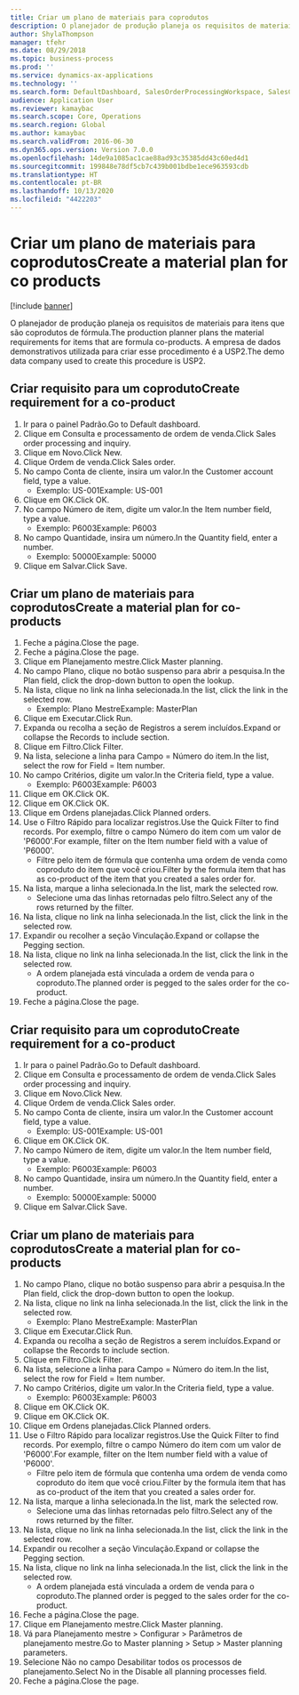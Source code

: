 ```yaml
---
title: Criar um plano de materiais para coprodutos
description: O planejador de produção planeja os requisitos de materiais para itens que são coprodutos de fórmula.
author: ShylaThompson
manager: tfehr
ms.date: 08/29/2018
ms.topic: business-process
ms.prod: ''
ms.service: dynamics-ax-applications
ms.technology: ''
ms.search.form: DefaultDashboard, SalesOrderProcessingWorkspace, SalesCreateOrder, SalesTable, ReqCreatePlanWorkspace, ReqTransPlanCard, SysQueryForm, ReqTransPo
audience: Application User
ms.reviewer: kamaybac
ms.search.scope: Core, Operations
ms.search.region: Global
ms.author: kamaybac
ms.search.validFrom: 2016-06-30
ms.dyn365.ops.version: Version 7.0.0
ms.openlocfilehash: 14de9a1085ac1cae88ad93c35385dd43c60ed4d1
ms.sourcegitcommit: 199848e78df5cb7c439b001bdbe1ece963593cdb
ms.translationtype: HT
ms.contentlocale: pt-BR
ms.lasthandoff: 10/13/2020
ms.locfileid: "4422203"
---
```

# <a name="create-a-material-plan-for-co-products"></a><span data-ttu-id="0dfc8-103">Criar um plano de materiais para coprodutos</span><span class="sxs-lookup"><span data-stu-id="0dfc8-103">Create a material plan for co products</span></span>

[!include [banner](../../includes/banner.md)]

<span data-ttu-id="0dfc8-104">O planejador de produção planeja os requisitos de materiais para itens que são coprodutos de fórmula.</span><span class="sxs-lookup"><span data-stu-id="0dfc8-104">The production planner plans the material requirements for items that are formula co-products.</span></span> <span data-ttu-id="0dfc8-105">A empresa de dados demonstrativos utilizada para criar esse procedimento é a USP2.</span><span class="sxs-lookup"><span data-stu-id="0dfc8-105">The demo data company used to create this procedure is USP2.</span></span>


## <a name="create-requirement-for-a-co-product"></a><span data-ttu-id="0dfc8-106">Criar requisito para um coproduto</span><span class="sxs-lookup"><span data-stu-id="0dfc8-106">Create requirement for a co-product</span></span>
1. <span data-ttu-id="0dfc8-107">Ir para o painel Padrão.</span><span class="sxs-lookup"><span data-stu-id="0dfc8-107">Go to Default dashboard.</span></span>
2. <span data-ttu-id="0dfc8-108">Clique em Consulta e processamento de ordem de venda.</span><span class="sxs-lookup"><span data-stu-id="0dfc8-108">Click Sales order processing and inquiry.</span></span>
3. <span data-ttu-id="0dfc8-109">Clique em Novo.</span><span class="sxs-lookup"><span data-stu-id="0dfc8-109">Click New.</span></span>
4. <span data-ttu-id="0dfc8-110">Clique Ordem de venda.</span><span class="sxs-lookup"><span data-stu-id="0dfc8-110">Click Sales order.</span></span>
5. <span data-ttu-id="0dfc8-111">No campo Conta de cliente, insira um valor.</span><span class="sxs-lookup"><span data-stu-id="0dfc8-111">In the Customer account field, type a value.</span></span>
    * <span data-ttu-id="0dfc8-112">Exemplo: US-001</span><span class="sxs-lookup"><span data-stu-id="0dfc8-112">Example: US-001</span></span>  
6. <span data-ttu-id="0dfc8-113">Clique em OK.</span><span class="sxs-lookup"><span data-stu-id="0dfc8-113">Click OK.</span></span>
7. <span data-ttu-id="0dfc8-114">No campo Número de item, digite um valor.</span><span class="sxs-lookup"><span data-stu-id="0dfc8-114">In the Item number field, type a value.</span></span>
    * <span data-ttu-id="0dfc8-115">Exemplo: P6003</span><span class="sxs-lookup"><span data-stu-id="0dfc8-115">Example: P6003</span></span>  
8. <span data-ttu-id="0dfc8-116">No campo Quantidade, insira um número.</span><span class="sxs-lookup"><span data-stu-id="0dfc8-116">In the Quantity field, enter a number.</span></span>
    * <span data-ttu-id="0dfc8-117">Exemplo: 50000</span><span class="sxs-lookup"><span data-stu-id="0dfc8-117">Example: 50000</span></span>  
9. <span data-ttu-id="0dfc8-118">Clique em Salvar.</span><span class="sxs-lookup"><span data-stu-id="0dfc8-118">Click Save.</span></span>

## <a name="create-a-material-plan-for-co-products"></a><span data-ttu-id="0dfc8-119">Criar um plano de materiais para coprodutos</span><span class="sxs-lookup"><span data-stu-id="0dfc8-119">Create a material plan for co-products</span></span>
1. <span data-ttu-id="0dfc8-120">Feche a página.</span><span class="sxs-lookup"><span data-stu-id="0dfc8-120">Close the page.</span></span>
2. <span data-ttu-id="0dfc8-121">Feche a página.</span><span class="sxs-lookup"><span data-stu-id="0dfc8-121">Close the page.</span></span>
3. <span data-ttu-id="0dfc8-122">Clique em Planejamento mestre.</span><span class="sxs-lookup"><span data-stu-id="0dfc8-122">Click Master planning.</span></span>
4. <span data-ttu-id="0dfc8-123">No campo Plano, clique no botão suspenso para abrir a pesquisa.</span><span class="sxs-lookup"><span data-stu-id="0dfc8-123">In the Plan field, click the drop-down button to open the lookup.</span></span>
5. <span data-ttu-id="0dfc8-124">Na lista, clique no link na linha selecionada.</span><span class="sxs-lookup"><span data-stu-id="0dfc8-124">In the list, click the link in the selected row.</span></span>
    * <span data-ttu-id="0dfc8-125">Exemplo: Plano Mestre</span><span class="sxs-lookup"><span data-stu-id="0dfc8-125">Example: MasterPlan</span></span>  
6. <span data-ttu-id="0dfc8-126">Clique em Executar.</span><span class="sxs-lookup"><span data-stu-id="0dfc8-126">Click Run.</span></span>
7. <span data-ttu-id="0dfc8-127">Expanda ou recolha a seção de Registros a serem incluídos.</span><span class="sxs-lookup"><span data-stu-id="0dfc8-127">Expand or collapse the Records to include section.</span></span>
8. <span data-ttu-id="0dfc8-128">Clique em Filtro.</span><span class="sxs-lookup"><span data-stu-id="0dfc8-128">Click Filter.</span></span>
9. <span data-ttu-id="0dfc8-129">Na lista, selecione a linha para Campo = Número do item.</span><span class="sxs-lookup"><span data-stu-id="0dfc8-129">In the list, select the row for Field = Item number.</span></span>
10. <span data-ttu-id="0dfc8-130">No campo Critérios, digite um valor.</span><span class="sxs-lookup"><span data-stu-id="0dfc8-130">In the Criteria field, type a value.</span></span>
    * <span data-ttu-id="0dfc8-131">Exemplo: P6003</span><span class="sxs-lookup"><span data-stu-id="0dfc8-131">Example: P6003</span></span>  
11. <span data-ttu-id="0dfc8-132">Clique em OK.</span><span class="sxs-lookup"><span data-stu-id="0dfc8-132">Click OK.</span></span>
12. <span data-ttu-id="0dfc8-133">Clique em OK.</span><span class="sxs-lookup"><span data-stu-id="0dfc8-133">Click OK.</span></span>
13. <span data-ttu-id="0dfc8-134">Clique em Ordens planejadas.</span><span class="sxs-lookup"><span data-stu-id="0dfc8-134">Click Planned orders.</span></span>
14. <span data-ttu-id="0dfc8-135">Use o Filtro Rápido para localizar registros.</span><span class="sxs-lookup"><span data-stu-id="0dfc8-135">Use the Quick Filter to find records.</span></span> <span data-ttu-id="0dfc8-136">Por exemplo, filtre o campo Número do item com um valor de 'P6000'.</span><span class="sxs-lookup"><span data-stu-id="0dfc8-136">For example, filter on the Item number field with a value of 'P6000'.</span></span>
    * <span data-ttu-id="0dfc8-137">Filtre pelo item de fórmula que contenha uma ordem de venda como coproduto do item que você criou.</span><span class="sxs-lookup"><span data-stu-id="0dfc8-137">Filter by the formula item that has as co-product of the item that you created a sales order for.</span></span>  
15. <span data-ttu-id="0dfc8-138">Na lista, marque a linha selecionada.</span><span class="sxs-lookup"><span data-stu-id="0dfc8-138">In the list, mark the selected row.</span></span>
    * <span data-ttu-id="0dfc8-139">Selecione uma das linhas retornadas pelo filtro.</span><span class="sxs-lookup"><span data-stu-id="0dfc8-139">Select any of the rows returned by the filter.</span></span>  
16. <span data-ttu-id="0dfc8-140">Na lista, clique no link na linha selecionada.</span><span class="sxs-lookup"><span data-stu-id="0dfc8-140">In the list, click the link in the selected row.</span></span>
17. <span data-ttu-id="0dfc8-141">Expandir ou recolher a seção Vinculação.</span><span class="sxs-lookup"><span data-stu-id="0dfc8-141">Expand or collapse the Pegging section.</span></span>
18. <span data-ttu-id="0dfc8-142">Na lista, clique no link na linha selecionada.</span><span class="sxs-lookup"><span data-stu-id="0dfc8-142">In the list, click the link in the selected row.</span></span>
    * <span data-ttu-id="0dfc8-143">A ordem planejada está vinculada a ordem de venda para o coproduto.</span><span class="sxs-lookup"><span data-stu-id="0dfc8-143">The planned order is pegged to the sales order for the co-product.</span></span>  
19. <span data-ttu-id="0dfc8-144">Feche a página.</span><span class="sxs-lookup"><span data-stu-id="0dfc8-144">Close the page.</span></span>

## <a name="create-requirement-for-a-co-product"></a><span data-ttu-id="0dfc8-145">Criar requisito para um coproduto</span><span class="sxs-lookup"><span data-stu-id="0dfc8-145">Create requirement for a co-product</span></span>
1. <span data-ttu-id="0dfc8-146">Ir para o painel Padrão.</span><span class="sxs-lookup"><span data-stu-id="0dfc8-146">Go to Default dashboard.</span></span>
2. <span data-ttu-id="0dfc8-147">Clique em Consulta e processamento de ordem de venda.</span><span class="sxs-lookup"><span data-stu-id="0dfc8-147">Click Sales order processing and inquiry.</span></span>
3. <span data-ttu-id="0dfc8-148">Clique em Novo.</span><span class="sxs-lookup"><span data-stu-id="0dfc8-148">Click New.</span></span>
4. <span data-ttu-id="0dfc8-149">Clique Ordem de venda.</span><span class="sxs-lookup"><span data-stu-id="0dfc8-149">Click Sales order.</span></span>
5. <span data-ttu-id="0dfc8-150">No campo Conta de cliente, insira um valor.</span><span class="sxs-lookup"><span data-stu-id="0dfc8-150">In the Customer account field, type a value.</span></span>
    * <span data-ttu-id="0dfc8-151">Exemplo: US-001</span><span class="sxs-lookup"><span data-stu-id="0dfc8-151">Example: US-001</span></span>  
6. <span data-ttu-id="0dfc8-152">Clique em OK.</span><span class="sxs-lookup"><span data-stu-id="0dfc8-152">Click OK.</span></span>
7. <span data-ttu-id="0dfc8-153">No campo Número de item, digite um valor.</span><span class="sxs-lookup"><span data-stu-id="0dfc8-153">In the Item number field, type a value.</span></span>
    * <span data-ttu-id="0dfc8-154">Exemplo: P6003</span><span class="sxs-lookup"><span data-stu-id="0dfc8-154">Example: P6003</span></span>  
8. <span data-ttu-id="0dfc8-155">No campo Quantidade, insira um número.</span><span class="sxs-lookup"><span data-stu-id="0dfc8-155">In the Quantity field, enter a number.</span></span>
    * <span data-ttu-id="0dfc8-156">Exemplo: 50000</span><span class="sxs-lookup"><span data-stu-id="0dfc8-156">Example: 50000</span></span>  
9. <span data-ttu-id="0dfc8-157">Clique em Salvar.</span><span class="sxs-lookup"><span data-stu-id="0dfc8-157">Click Save.</span></span>

## <a name="create-a-material-plan-for-co-products"></a><span data-ttu-id="0dfc8-158">Criar um plano de materiais para coprodutos</span><span class="sxs-lookup"><span data-stu-id="0dfc8-158">Create a material plan for co-products</span></span>
1. <span data-ttu-id="0dfc8-159">No campo Plano, clique no botão suspenso para abrir a pesquisa.</span><span class="sxs-lookup"><span data-stu-id="0dfc8-159">In the Plan field, click the drop-down button to open the lookup.</span></span>
2. <span data-ttu-id="0dfc8-160">Na lista, clique no link na linha selecionada.</span><span class="sxs-lookup"><span data-stu-id="0dfc8-160">In the list, click the link in the selected row.</span></span>
    * <span data-ttu-id="0dfc8-161">Exemplo: Plano Mestre</span><span class="sxs-lookup"><span data-stu-id="0dfc8-161">Example: MasterPlan</span></span>  
3. <span data-ttu-id="0dfc8-162">Clique em Executar.</span><span class="sxs-lookup"><span data-stu-id="0dfc8-162">Click Run.</span></span>
4. <span data-ttu-id="0dfc8-163">Expanda ou recolha a seção de Registros a serem incluídos.</span><span class="sxs-lookup"><span data-stu-id="0dfc8-163">Expand or collapse the Records to include section.</span></span>
5. <span data-ttu-id="0dfc8-164">Clique em Filtro.</span><span class="sxs-lookup"><span data-stu-id="0dfc8-164">Click Filter.</span></span>
6. <span data-ttu-id="0dfc8-165">Na lista, selecione a linha para Campo = Número do item.</span><span class="sxs-lookup"><span data-stu-id="0dfc8-165">In the list, select the row for Field = Item number.</span></span>
7. <span data-ttu-id="0dfc8-166">No campo Critérios, digite um valor.</span><span class="sxs-lookup"><span data-stu-id="0dfc8-166">In the Criteria field, type a value.</span></span>
    * <span data-ttu-id="0dfc8-167">Exemplo: P6003</span><span class="sxs-lookup"><span data-stu-id="0dfc8-167">Example: P6003</span></span>  
8. <span data-ttu-id="0dfc8-168">Clique em OK.</span><span class="sxs-lookup"><span data-stu-id="0dfc8-168">Click OK.</span></span>
9. <span data-ttu-id="0dfc8-169">Clique em OK.</span><span class="sxs-lookup"><span data-stu-id="0dfc8-169">Click OK.</span></span>
10. <span data-ttu-id="0dfc8-170">Clique em Ordens planejadas.</span><span class="sxs-lookup"><span data-stu-id="0dfc8-170">Click Planned orders.</span></span>
11. <span data-ttu-id="0dfc8-171">Use o Filtro Rápido para localizar registros.</span><span class="sxs-lookup"><span data-stu-id="0dfc8-171">Use the Quick Filter to find records.</span></span> <span data-ttu-id="0dfc8-172">Por exemplo, filtre o campo Número do item com um valor de 'P6000'.</span><span class="sxs-lookup"><span data-stu-id="0dfc8-172">For example, filter on the Item number field with a value of 'P6000'.</span></span>
    * <span data-ttu-id="0dfc8-173">Filtre pelo item de fórmula que contenha uma ordem de venda como coproduto do item que você criou.</span><span class="sxs-lookup"><span data-stu-id="0dfc8-173">Filter by the formula item that has as co-product of the item that you created a sales order for.</span></span>  
12. <span data-ttu-id="0dfc8-174">Na lista, marque a linha selecionada.</span><span class="sxs-lookup"><span data-stu-id="0dfc8-174">In the list, mark the selected row.</span></span>
    * <span data-ttu-id="0dfc8-175">Selecione uma das linhas retornadas pelo filtro.</span><span class="sxs-lookup"><span data-stu-id="0dfc8-175">Select any of the rows returned by the filter.</span></span>  
13. <span data-ttu-id="0dfc8-176">Na lista, clique no link na linha selecionada.</span><span class="sxs-lookup"><span data-stu-id="0dfc8-176">In the list, click the link in the selected row.</span></span>
14. <span data-ttu-id="0dfc8-177">Expandir ou recolher a seção Vinculação.</span><span class="sxs-lookup"><span data-stu-id="0dfc8-177">Expand or collapse the Pegging section.</span></span>
15. <span data-ttu-id="0dfc8-178">Na lista, clique no link na linha selecionada.</span><span class="sxs-lookup"><span data-stu-id="0dfc8-178">In the list, click the link in the selected row.</span></span>
    * <span data-ttu-id="0dfc8-179">A ordem planejada está vinculada a ordem de venda para o coproduto.</span><span class="sxs-lookup"><span data-stu-id="0dfc8-179">The planned order is pegged to the sales order for the co-product.</span></span>  
16. <span data-ttu-id="0dfc8-180">Feche a página.</span><span class="sxs-lookup"><span data-stu-id="0dfc8-180">Close the page.</span></span>
17. <span data-ttu-id="0dfc8-181">Clique em Planejamento mestre.</span><span class="sxs-lookup"><span data-stu-id="0dfc8-181">Click Master planning.</span></span>
18. <span data-ttu-id="0dfc8-182">Vá para Planejamento mestre > Configurar > Parâmetros de planejamento mestre.</span><span class="sxs-lookup"><span data-stu-id="0dfc8-182">Go to Master planning > Setup > Master planning parameters.</span></span>
19. <span data-ttu-id="0dfc8-183">Selecione Não no campo Desabilitar todos os processos de planejamento.</span><span class="sxs-lookup"><span data-stu-id="0dfc8-183">Select No in the Disable all planning processes field.</span></span>
20. <span data-ttu-id="0dfc8-184">Feche a página.</span><span class="sxs-lookup"><span data-stu-id="0dfc8-184">Close the page.</span></span>


